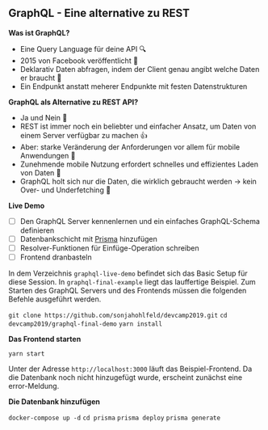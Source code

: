 ## GraphQL - Eine alternative zu REST

**Was ist GraphQL?**

- Eine Query Language für deine API 🔍
- 2015 von Facebook veröffentlicht :tada:
- Deklarativ Daten abfragen, indem der Client genau angibt welche Daten er braucht 📝
- Ein Endpunkt anstatt meherer Endpunkte mit festen Datenstrukturen

**GraphQL als Alternative zu REST API?**

- Ja und Nein 🤷‍
- REST ist immer noch ein beliebter und einfacher Ansatz, um Daten von einem Server verfügbar zu machen 👍
- Aber: starke Veränderung der Anforderungen vor allem für mobile Anwendungen 📱
- Zunehmende mobile Nutzung erfordert schnelles und effizientes Laden von Daten 🐎
- GraphQL holt sich nur die Daten, die wirklich gebraucht werden &rarr; kein Over- und Underfetching 🧘

**Live Demo**

- [ ] Den GraphQL Server kennenlernen und ein einfaches GraphQL-Schema definieren
- [ ] Datenbankschicht mit [Prisma](https://www.prisma.io/) hinzufügen
- [ ] Resolver-Funktionen für Einfüge-Operation schreiben
- [ ] Frontend dranbasteln

In dem Verzeichnis `graphql-live-demo` befindet sich das Basic Setup für diese Session. In `graphql-final-example` liegt das lauffertige Beispiel. Zum Starten des GraphQL Servers und des Frontends müssen die folgenden Befehle ausgeführt werden.

`git clone https://github.com/sonjahohlfeld/devcamp2019.git`
`cd devcamp2019/graphql-final-demo`
`yarn install`

**Das Frontend starten**

`yarn start`

Unter der Adresse `http://localhost:3000` läuft das Beispiel-Frontend. Da die Datenbank noch nicht hinzugefügt wurde, erscheint zunächst eine error-Meldung.

**Die Datenbank hinzufügen**

`docker-compose up -d`
`cd prisma`
`prisma deploy`
`prisma generate`
